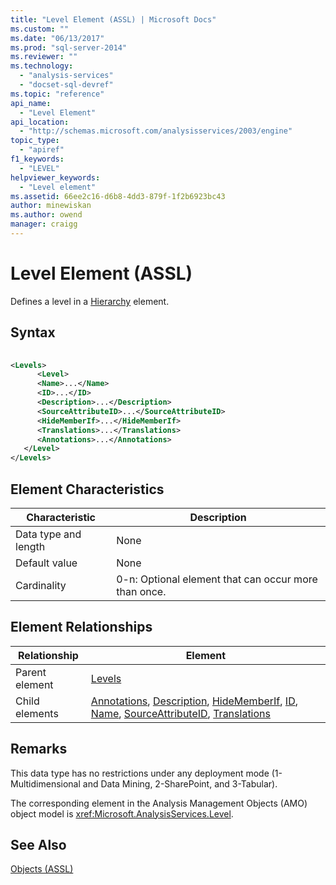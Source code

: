 ```yaml
---
title: "Level Element (ASSL) | Microsoft Docs"
ms.custom: ""
ms.date: "06/13/2017"
ms.prod: "sql-server-2014"
ms.reviewer: ""
ms.technology: 
  - "analysis-services"
  - "docset-sql-devref"
ms.topic: "reference"
api_name: 
  - "Level Element"
api_location: 
  - "http://schemas.microsoft.com/analysisservices/2003/engine"
topic_type: 
  - "apiref"
f1_keywords: 
  - "LEVEL"
helpviewer_keywords: 
  - "Level element"
ms.assetid: 66ee2c16-d6b8-4dd3-879f-1f2b6923bc43
author: minewiskan
ms.author: owend
manager: craigg
---
```

# Level Element (ASSL)
  Defines a level in a [Hierarchy](hierarchy-element-assl.md) element.  
  
## Syntax  
  
```xml  
  
<Levels>  
      <Level>  
      <Name>...</Name>  
      <ID>...</ID>  
      <Description>...</Description>  
      <SourceAttributeID>...</SourceAttributeID>  
      <HideMemberIf>...</HideMemberIf>  
      <Translations>...</Translations>  
      <Annotations>...</Annotations>  
   </Level>  
</Levels>  
```  
  
## Element Characteristics  
  
|Characteristic|Description|  
|--------------------|-----------------|  
|Data type and length|None|  
|Default value|None|  
|Cardinality|0-n: Optional element that can occur more than once.|  
  
## Element Relationships  
  
|Relationship|Element|  
|------------------|-------------|  
|Parent element|[Levels](../collections/levels-element-assl.md)|  
|Child elements|[Annotations](../collections/annotations-element-assl.md), [Description](../properties/description-element-assl.md), [HideMemberIf](../properties/hidememberif-element-assl.md), [ID](../properties/id-element-assl.md), [Name](../properties/name-element-assl.md), [SourceAttributeID](../properties/attributeid-element-assl.md), [Translations](../collections/translations-element-assl.md)|  
  
## Remarks  
 This data type has no restrictions under any deployment mode (1-Multidimensional and Data Mining, 2-SharePoint, and 3-Tabular).  
  
 The corresponding element in the Analysis Management Objects (AMO) object model is <xref:Microsoft.AnalysisServices.Level>.  
  
## See Also  
 [Objects &#40;ASSL&#41;](objects-assl.md)  
  
  
